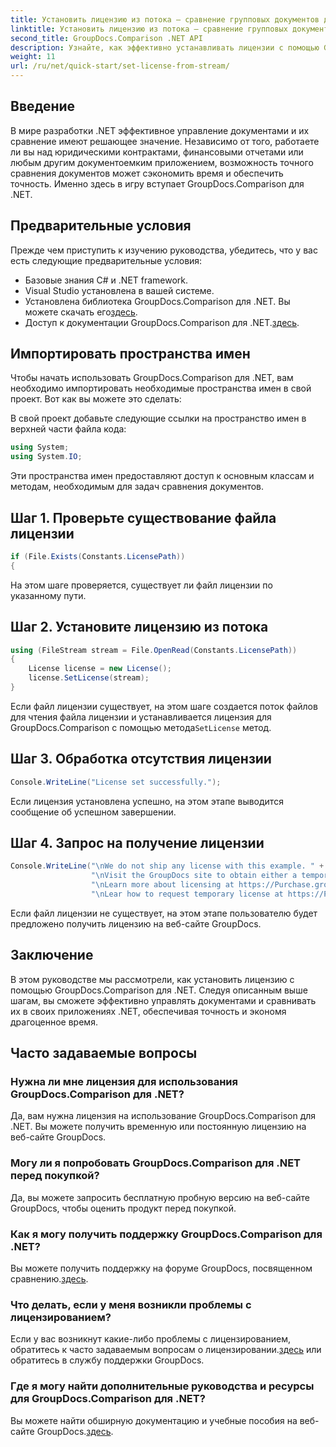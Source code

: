 ```yaml
---
title: Установить лицензию из потока — сравнение групповых документов для .NET
linktitle: Установить лицензию из потока — сравнение групповых документов для .NET
second_title: GroupDocs.Comparison .NET API
description: Узнайте, как эффективно устанавливать лицензии с помощью GroupDocs.Comparison для .NET. Обеспечьте точность документа и сэкономьте время с помощью этого руководства.
weight: 11
url: /ru/net/quick-start/set-license-from-stream/
---
```

## Введение
В мире разработки .NET эффективное управление документами и их сравнение имеют решающее значение. Независимо от того, работаете ли вы над юридическими контрактами, финансовыми отчетами или любым другим документоемким приложением, возможность точного сравнения документов может сэкономить время и обеспечить точность. Именно здесь в игру вступает GroupDocs.Comparison для .NET. 
## Предварительные условия
Прежде чем приступить к изучению руководства, убедитесь, что у вас есть следующие предварительные условия:
- Базовые знания C# и .NET framework.
- Visual Studio установлена в вашей системе.
-  Установлена библиотека GroupDocs.Comparison для .NET. Вы можете скачать его[здесь](https://releases.groupdocs.com/comparison/net/).
-  Доступ к документации GroupDocs.Comparison для .NET.[здесь](https://tutorials.groupdocs.com/comparison/net/).

## Импортировать пространства имен
Чтобы начать использовать GroupDocs.Comparison для .NET, вам необходимо импортировать необходимые пространства имен в свой проект. Вот как вы можете это сделать:

В свой проект добавьте следующие ссылки на пространство имен в верхней части файла кода:
```csharp
using System;
using System.IO;
```
Эти пространства имен предоставляют доступ к основным классам и методам, необходимым для задач сравнения документов.

## Шаг 1. Проверьте существование файла лицензии
```csharp
if (File.Exists(Constants.LicensePath))
{
```
На этом шаге проверяется, существует ли файл лицензии по указанному пути.
## Шаг 2. Установите лицензию из потока
```csharp
using (FileStream stream = File.OpenRead(Constants.LicensePath))
{
    License license = new License();
    license.SetLicense(stream);
}
```
 Если файл лицензии существует, на этом шаге создается поток файлов для чтения файла лицензии и устанавливается лицензия для GroupDocs.Comparison с помощью метода`SetLicense` метод.
## Шаг 3. Обработка отсутствия лицензии
```csharp
Console.WriteLine("License set successfully.");
```
Если лицензия установлена успешно, на этом этапе выводится сообщение об успешном завершении.
## Шаг 4. Запрос на получение лицензии
```csharp
Console.WriteLine("\nWe do not ship any license with this example. " +
                  "\nVisit the GroupDocs site to obtain either a temporary or permanent license. " +
                  "\nLearn more about licensing at https://Purchase.groupdocs.com/faqs/licensing. " +
                  "\nLear how to request temporary license at https://Purchase.groupdocs.com/temporary-license.");
```
Если файл лицензии не существует, на этом этапе пользователю будет предложено получить лицензию на веб-сайте GroupDocs.

## Заключение
В этом руководстве мы рассмотрели, как установить лицензию с помощью GroupDocs.Comparison для .NET. Следуя описанным выше шагам, вы сможете эффективно управлять документами и сравнивать их в своих приложениях .NET, обеспечивая точность и экономя драгоценное время.
## Часто задаваемые вопросы
### Нужна ли мне лицензия для использования GroupDocs.Comparison для .NET?
Да, вам нужна лицензия на использование GroupDocs.Comparison для .NET. Вы можете получить временную или постоянную лицензию на веб-сайте GroupDocs.
### Могу ли я попробовать GroupDocs.Comparison для .NET перед покупкой?
Да, вы можете запросить бесплатную пробную версию на веб-сайте GroupDocs, чтобы оценить продукт перед покупкой.
### Как я могу получить поддержку GroupDocs.Comparison для .NET?
 Вы можете получить поддержку на форуме GroupDocs, посвященном сравнению.[здесь](https://forum.groupdocs.com/c/comparison/12).
### Что делать, если у меня возникли проблемы с лицензированием?
 Если у вас возникнут какие-либо проблемы с лицензированием, обратитесь к часто задаваемым вопросам о лицензировании.[здесь](https://purchase.groupdocs.com/faqs/licensing) или обратитесь в службу поддержки GroupDocs.
### Где я могу найти дополнительные руководства и ресурсы для GroupDocs.Comparison для .NET?
 Вы можете найти обширную документацию и учебные пособия на веб-сайте GroupDocs.[здесь](https://tutorials.groupdocs.com/comparison/net/).